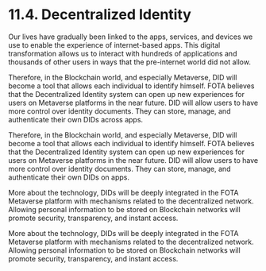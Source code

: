 # 11.4. Decentralized Identity

Our lives have gradually been linked to the apps, services, and devices we use to enable the experience of internet-based apps. This digital transformation allows us to interact with hundreds of applications and thousands of other users in ways that the pre-internet world did not allow.

Therefore, in the Blockchain world, and especially Metaverse, DID will become a tool that allows each individual to identify himself. FOTA believes that the Decentralized Identity system can open up new experiences for users on Metaverse platforms in the near future. DID will allow users to have more control over identity documents. They can store, manage, and authenticate their own DIDs across apps.

Therefore, in the Blockchain world, and especially Metaverse, DID will become a tool that allows each individual to identify himself. FOTA believes that the Decentralized Identity system can open up new experiences for users on Metaverse platforms in the near future. DID will allow users to have more control over identity documents. They can store, manage, and authenticate their own DIDs on apps.

More about the technology, DIDs will be deeply integrated in the FOTA Metaverse platform with mechanisms related to the decentralized network. Allowing personal information to be stored on Blockchain networks will promote security, transparency, and instant access.

More about the technology, DIDs will be deeply integrated in the FOTA Metaverse platform with mechanisms related to the decentralized network. Allowing personal information to be stored on Blockchain networks will promote security, transparency, and instant access.
